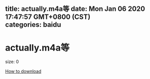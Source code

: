 
title: actually.m4a等
date: Mon Jan 06 2020 17:47:57 GMT+0800 (CST)    
categories: baidu
---

# actually.m4a等
size: 0
 
 

[How to download](https://bpcam.bemobtrk.com/go/2ceec3aa-1ca2-46d6-b9ff-aaa5c184517c?jno=3168)